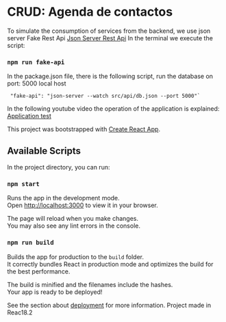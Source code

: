 # CRUD:  Agenda de contactos

To simulate the consumption of services from the backend, we use json server Fake Rest Api
[Json Server Rest Api](http://https://www.npmjs.com/package/json-server "Json Server Rest Api")
In the terminal we execute the script:
### `npm run fake-api`

In the package.json file, there is the following script, run the database on port: 5000 local host


     "fake-api": "json-server --watch src/api/db.json --port 5000"`



In the following youtube video the operation of the application is explained:
[Application test](htthttps://youtu.be/8YYL-79HIsMp:// "Application test")




This project was bootstrapped with [Create React App](https://github.com/facebook/create-react-app).

## Available Scripts

In the project directory, you can run:

### `npm start`

Runs the app in the development mode.\
Open [http://localhost:3000](http://localhost:3000) to view it in your browser.

The page will reload when you make changes.\
You may also see any lint errors in the console.



### `npm run build`

Builds the app for production to the `build` folder.\
It correctly bundles React in production mode and optimizes the build for the best performance.

The build is minified and the filenames include the hashes.\
Your app is ready to be deployed!

See the section about [deployment](https://facebook.github.io/create-react-app/docs/deployment) for more information.
Project made in Reac18.2